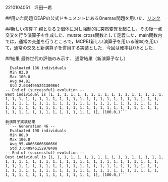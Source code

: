 2210104051　坪田一希

##用いた問題
DEAPの公式ドキュメントにあるOnemax問題を用いた．[リンク](https://deap.readthedocs.io/en/master/examples/ga_onemax.html)

##新しい演算子
親となる２個体に対し強制的に突然変異を起こし，その後一点交叉を行う演算子を作成した．mutate_cross関数として定義した．main関数内では，通常の交差を行うところで，MCPB(新しい演算子を用いる確率)を用いて，通常の交叉と新演算子を併用する実装とした．今回は確率は0.5とした．

##結果
最終世代の評価のみ示す．
通常結果（新演算子なし）
```-- Generation 27 --
  Evaluated 186 individuals
  Min 83.0
  Max 100.0
  Avg 94.81
  Std 2.6344955241309864
-- End of (successful) evolution --
Best individual is [1, 1, 1, 1, 1, 1, 1, 1, 1, 1, 1, 1, 1, 1, 1, 1, 1, 1, 1, 1, 1, 1, 1, 1, 1, 1, 1, 1, 1, 1, 1, 1, 1, 1, 1, 1, 1, 1, 1, 1, 1, 1, 1, 1, 1, 1, 1, 1, 1, 1, 1, 1, 1, 1, 1, 1, 1, 1, 1, 1, 1, 1, 1, 1, 1, 1, 1, 1, 1, 1, 1, 1, 1, 1, 1, 1, 1, 1, 1, 1, 1, 1, 1, 1, 1, 1, 1, 1, 1, 1, 1, 1, 1, 1, 1, 1, 1, 1, 1, 1], (100.0,)```

新演算子実装結果
```-- Generation 46 --
  Evaluated 190 individuals
  Min 80.0
  Max 100.0
  Avg 95.48666666666666
  Std 3.640946152978408
-- End of (successful) evolution --
Best individual is [1, 1, 1, 1, 1, 1, 1, 1, 1, 1, 1, 1, 1, 1, 1, 1, 1, 1, 1, 1, 1, 1, 1, 1, 1, 1, 1, 1, 1, 1, 1, 1, 1, 1, 1, 1, 1, 1, 1, 1, 1, 1, 1, 1, 1, 1, 1, 1, 1, 1, 1, 1, 1, 1, 1, 1, 1, 1, 1, 1, 1, 1, 1, 1, 1, 1, 1, 1, 1, 1, 1, 1, 1, 1, 1, 1, 1, 1, 1, 1, 1, 1, 1, 1, 1, 1, 1, 1, 1, 1, 1, 1, 1, 1, 1, 1, 1, 1, 1, 1], (100.0,)```
